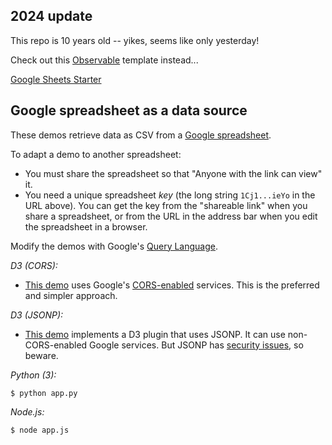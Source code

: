 ## 2024 update

This repo is 10 years old -- yikes, seems like only yesterday! 

Check out this [Observable](https://observablehq.com/) template instead...

[Google Sheets Starter](https://observablehq.com/@observablehq/google-sheets-starter)

## Google spreadsheet as a data source

These demos retrieve data as CSV from a <a href="https://docs.google.com/spreadsheets/d/1Cj1SSI-GHCRhIAK-LYurwVrE0FOyOJTpUnoHNNPieYo/edit#gid=0">Google spreadsheet</a>.

To adapt a demo to another spreadsheet:

 *   You must share the spreadsheet so that "Anyone with the link can view" it.
 *   You need a unique spreadsheet *key* (the long string ```1Cj1...ieYo``` in the URL above). You can get the key from the "shareable link" when you share a spreadsheet, or from the URL in the address bar when you edit the spreadsheet in a browser.

Modify the demos with Google's <a href="https://developers.google.com/chart/interactive/docs/querylanguage">Query Language</a>.

*D3 (CORS):*

* <a href="http://bl.ocks.org/pbogden/d46d6dbfcd6f35a3ccda">This demo</a> uses Google's <a href="http://enable-cors.org">CORS-enabled</a> services. This is the preferred and simpler approach.

*D3 (JSONP):*

* <a href="http://bl.ocks.org/pbogden/62244b94a1da2db963db">This demo</a> implements a D3 plugin that uses JSONP. It can use non-CORS-enabled Google services. But JSONP has <a href="http://en.wikipedia.org/wiki/JSONP#Security_concerns">security issues</a>, so beware. 

*Python (3):*
```
$ python app.py
```

*Node.js:*
```
$ node app.js
```
